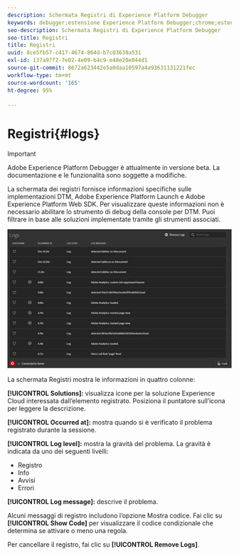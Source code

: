 ```yaml
---
description: Schermata Registri di Experience Platform Debugger
keywords: debugger;estensione Experience Platform Debugger;chrome;estensione;registri
seo-description: Schermata Registri di Experience Platform Debugger
seo-title: Registri
title: Registri
uuid: 8ce5fb57-c417-4674-864d-b7c03639a531
exl-id: 137a97f2-7e02-4e09-b4c9-e48e20e044d1
source-git-commit: 8672a623442e5a0daa10597a4a93631131221fec
workflow-type: tm+mt
source-wordcount: '165'
ht-degree: 95%

---
```


# Registri{#logs}

>[!IMPORTANT]
>
>Adobe Experience Platform Debugger è attualmente in versione beta. La documentazione e le funzionalità sono soggette a modifiche.

La schermata dei registri fornisce informazioni specifiche sulle implementazioni DTM, Adobe Experience Platform Launch e Adobe Experience Platform Web SDK. Per visualizzare queste informazioni non è necessario abilitare lo strumento di debug della console per DTM. Puoi filtrare in base alle soluzioni implementate tramite gli strumenti associati.

![](assets/logs.jpg)

La schermata Registri mostra le informazioni in quattro colonne:

**[!UICONTROL Solutions]:** visualizza icone per la soluzione Experience Cloud interessata dall’elemento registrato. Posiziona il puntatore sull’icona per leggere la descrizione.

**[!UICONTROL Occurred at]:** mostra quando si è verificato il problema registrato durante la sessione.

**[!UICONTROL Log level]:** mostra la gravità del problema. La gravità è indicata da uno dei seguenti livelli:

* Registro
* Info
* Avvisi
* Errori

**[!UICONTROL Log message]:** descrive il problema.

Alcuni messaggi di registro includono l’opzione Mostra codice. Fai clic su **[!UICONTROL Show Code]** per visualizzare il codice condizionale che determina se attivare o meno una regola.

Per cancellare il registro, fai clic su **[!UICONTROL Remove Logs]**.
